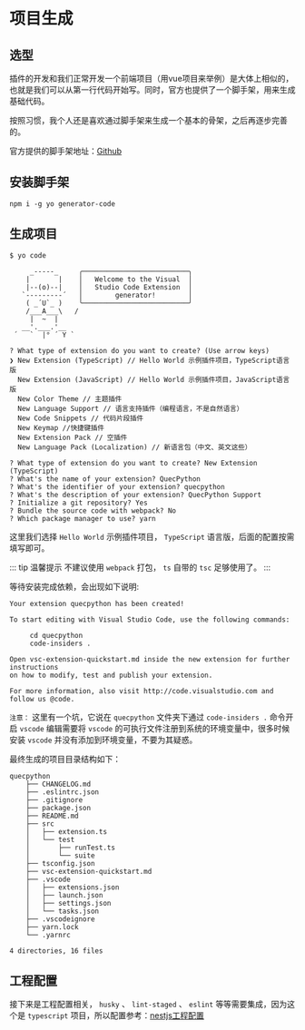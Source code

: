 # 项目生成

## 选型

插件的开发和我们正常开发一个前端项目（用vue项目来举例）是大体上相似的，也就是我们可以从第一行代码开始写。同时，官方也提供了一个脚手架，用来生成基础代码。

按照习惯，我个人还是喜欢通过脚手架来生成一个基本的骨架，之后再逐步完善的。

官方提供的脚手架地址：[Github](https://github.com/Microsoft/vscode-generator-code)

## 安装脚手架

``` shell
npm i -g yo generator-code
```

## 生成项目

``` shell
$ yo code

     _-----_     ╭──────────────────────────╮
    |       |    │   Welcome to the Visual  │
    |--(o)--|    │   Studio Code Extension  │
   `---------´   │        generator!        │
    ( _´U`_ )    ╰──────────────────────────╯
    /___A___\   /
     |  ~  |     
   __'.___.'__   
 ´   `  |° ´ Y `

? What type of extension do you want to create? (Use arrow keys)
❯ New Extension (TypeScript) // Hello World 示例插件项目，TypeScript语言版
  New Extension (JavaScript) // Hello World 示例插件项目，JavaScript语言版
  New Color Theme // 主题插件
  New Language Support // 语言支持插件（编程语言，不是自然语言）
  New Code Snippets // 代码片段插件
  New Keymap //快捷键插件
  New Extension Pack // 空插件
  New Language Pack (Localization) // 新语言包（中文、英文这些）

? What type of extension do you want to create? New Extension (TypeScript)
? What's the name of your extension? QuecPython
? What's the identifier of your extension? quecpython
? What's the description of your extension? QuecPython Support
? Initialize a git repository? Yes
? Bundle the source code with webpack? No
? Which package manager to use? yarn
```

这里我们选择 `Hello World` 示例插件项目， `TypeScript` 语言版，后面的配置按需填写即可。

::: tip 温馨提示
不建议使用 `webpack` 打包， `ts` 自带的 `tsc` 足够使用了。
:::

等待安装完成依赖，会出现如下说明:

``` shell
Your extension quecpython has been created!

To start editing with Visual Studio Code, use the following commands:

     cd quecpython
     code-insiders .

Open vsc-extension-quickstart.md inside the new extension for further instructions
on how to modify, test and publish your extension.

For more information, also visit http://code.visualstudio.com and follow us @code.
```

`注意：` 这里有一个坑，它说在 `quecpython` 文件夹下通过 `code-insiders .` 命令开启 `vscode` 编辑需要将 `vscode` 的可执行文件注册到系统的环境变量中，很多时候安装 `vscode` 并没有添加到环境变量，不要为其疑惑。

最终生成的项目目录结构如下：

``` shell
quecpython
    ├── CHANGELOG.md
    ├── .eslintrc.json
    ├── .gitignore
    ├── package.json
    ├── README.md
    ├── src
    │   ├── extension.ts
    │   └── test
    │       ├── runTest.ts
    │       └── suite
    ├── tsconfig.json
    ├── vsc-extension-quickstart.md
    ├── .vscode
    │   ├── extensions.json
    │   ├── launch.json
    │   ├── settings.json
    │   └── tasks.json
    ├── .vscodeignore
    ├── yarn.lock
    └── .yarnrc

4 directories, 16 files
```

## 工程配置

接下来是工程配置相关， `husky` 、 `lint-staged` 、 `eslint` 等等需要集成，因为这个是 `typescript` 项目，所以配置参考：[nestjs工程配置](../../../NodeJS/NestJS/配置篇/vscode工程配置.md)
